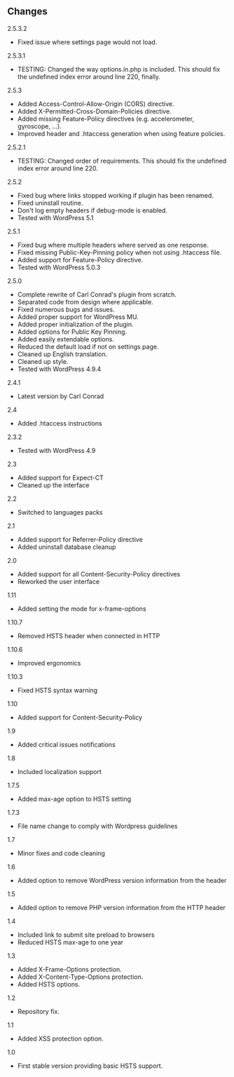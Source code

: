 ## Changes

2.5.3.2
* Fixed issue where settings page would not load.

2.5.3.1
* TESTING: Changed the way options.in.php is included. This should fix the undefined index error around line 220, finally.

2.5.3
* Added Access-Control-Allow-Origin (CORS) directive.
* Added X-Permitted-Cross-Domain-Policies directive.
* Added missing Feature-Policy directives (e.g. accelerometer, gyroscope, ...).
* Improved header and .htaccess generation when using feature policies. 

2.5.2.1
* TESTING: Changed order of requirements. This should fix the undefined index error around line 220.

2.5.2
* Fixed bug where links stopped working if plugin has been renamed.
* Fixed uninstall routine.
* Don't log empty headers if debug-mode is enabled.
* Tested with WordPress 5.1

2.5.1
* Fixed bug where multiple headers where served as one response.
* Fixed missing Public-Key-Pinning policy when not using .htaccess file.
* Added support for Feature-Policy directive.
* Tested with WordPress 5.0.3

2.5.0
* Complete rewrite of Carl Conrad's plugin from scratch.
* Separated code from design where applicable.
* Fixed numerous bugs and issues.
* Added proper support for WordPress MU.
* Added proper initialization of the plugin.
* Added options for Public Key Pinning.
* Added easily extendable options.
* Reduced the default load if not on settings page.
* Cleaned up English translation.
* Cleaned up style.
* Tested with WordPress 4.9.4

2.4.1
* Latest version by Carl Conrad

2.4
* Added .htaccess instructions

2.3.2
* Tested with WordPress 4.9

2.3
* Added support for Expect-CT
* Cleaned up the interface

2.2
* Switched to languages packs

2.1
* Added support for Referrer-Policy directive
* Added uninstall database cleanup

2.0
* Added support for all Content-Security-Policy directives
* Reworked the user interface

1.11
* Added setting the mode for x-frame-options

1.10.7
* Removed HSTS header when connected in HTTP

1.10.6
* Improved ergonomics

1.10.3
* Fixed HSTS syntax warning

1.10
* Added support for Content-Security-Policy

1.9
* Added critical issues notifications

1.8
* Included localization support

1.7.5
* Added max-age option to HSTS setting

1.7.3
* File name change to comply with Wordpress guidelines

1.7
* Minor fixes and code cleaning

1.6
* Added option to remove WordPress version information from the header

1.5
* Added option to remove PHP version information from the HTTP header

1.4
* Included link to submit site preload to browsers
* Reduced HSTS max-age to one year

1.3
* Added X-Frame-Options protection.
* Added X-Content-Type-Options protection.
* Added HSTS options.

1.2
* Repository fix.

1.1
* Added XSS protection option.

1.0
* First stable version providing basic HSTS support.